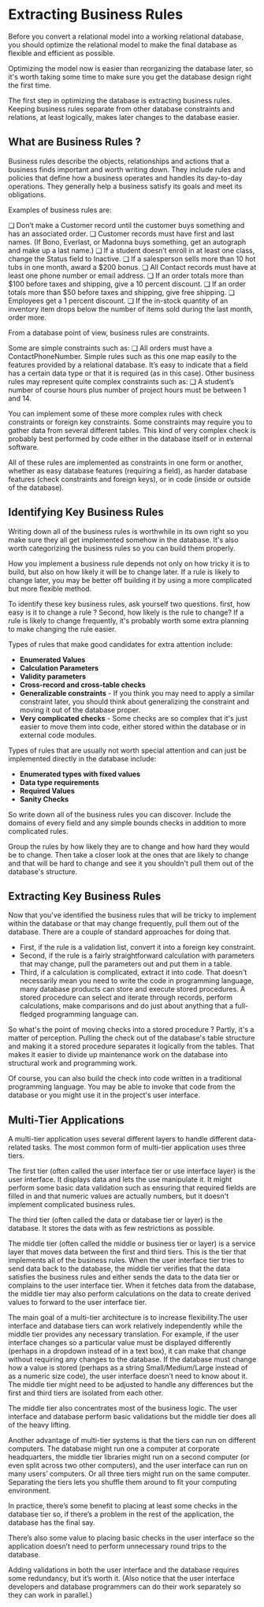 # Extracting Business Rules

Before you convert a relational model into a working relational database, you should optimize the relational model to make the final database as flexible and efficient as possible.

Optimizing the model now is easier than reorganizing the database later, so it's worth taking some time to make sure you get the database design right the first time.

The first step in optimizing the database is extracting business rules. Keeping business rules separate from other database constraints and relations, at least logically, makes later changes to the database easier.

## What are Business Rules ?

Business rules describe the objects, relationships and actions that a business finds important and worth writing down. They include rules and policies that define how a business operates and handles its day-to-day operations. They generally help a business satisfy its goals and meet its obligations.

Examples of business rules are:

❑ Don’t make a Customer record until the customer buys something and has an associated
order.
❑ Customer records must have first and last names. (If Bono, Everlast, or Madonna buys
something, get an autograph and make up a last name.)
❑ If a student doesn’t enroll in at least one class, change the Status field to Inactive.
❑ If a salesperson sells more than 10 hot tubs in one month, award a $200 bonus.
❑ All Contact records must have at least one phone number or email address.
❑ If an order totals more than $100 before taxes and shipping, give a 10 percent discount.
❑ If an order totals more than \$50 before taxes and shipping, give free shipping.
❑ Employees get a 1 percent discount.
❑ If the in-stock quantity of an inventory item drops below the number of items sold during
the last month, order more.

From a database point of view, business rules are constraints.

Some are simple constraints such as:
❑ All orders must have a ContactPhoneNumber.
Simple rules such as this one map easily to the features provided by a relational database. It’s easy
to indicate that a field has a certain data type or that it is required (as in this case).
Other business rules may represent quite complex constraints such as:
❑ A student’s number of course hours plus number of project hours must be between
1 and 14.

You can implement some of these more complex rules with check constraints or foreign key constraints.
Some constraints may require you to gather data from several different tables. This kind of very complex check is probably best performed by code either in the database itself or in external software.

All of these rules are implemented as constraints in one form or another, whether as easy database
features (requiring a field), as harder database features (check constraints and foreign keys), or in
code (inside or outside of the database).

## Identifying Key Business Rules

Writing down all of the business rules is worthwhile in its own right so you make sure they all get implemented somehow in the database. It's also worth categorizing the business rules so you can build them properly.

How you implement a business rule depends not only on how tricky it is to build, but also on how likely it will be to change later. If a rule is likely to change later, you may be better off building it by using a more complicated but more flexible method.

To identify these key business rules, ask yourself two questions. first, how easy is it to change a rule ?
Second, how likely is the rule to change? If a rule is likely to change frequently, it's probably worth some extra planning to make changing the rule easier.

Types of rules that make good candidates for extra attention include:

- **Enumerated Values**
- **Calculation Parameters**
- **Validity parameters**
- **Cross-record and cross-table checks**
- **Generalizable constraints** - If you think you may need to apply a similar constraint later, you should think about generalizing the constraint and moving it out of the database proper.
- **Very complicated checks** - Some checks are so complex that it's just easier to move them into code, either stored within the database or in external code modules.

Types of rules that are usually not worth special attention and can just be implemented directly in the database include:

- **Enumerated types with fixed values**
- **Data type requirements**
- **Required Values**
- **Sanity Checks**

So write down all of the business rules you can discover. Include the domains of every field and any simple bounds checks in addition to more complicated rules.

Group the rules by how likely they are to change and how hard they would be to change. Then take a closer look at the ones that are likely to change and that will be hard to change and see it you shouldn't pull them out of the database's structure.

## Extracting Key Business Rules

Now that you've identified the business rules that will be tricky to implement within the database or that may change frequently, pull them out of the database. There are a couple of standard approaches for doing that.

- First, if the rule is a validation list, convert it into a foreign key constraint.
- Second, if the rule is a fairly straightforward calculation with parameters that may change, pull the parameters out and put them in a table.
- Third, if a calculation is complicated, extract it into code. That doesn't necessarily mean you need to write the code in programming language, many database products can store and execute stored procedures. A stored procedure can select and iterate through records, perform calculations, make comparisons and do just about anything that a full-fledged programming language can.

So what's the point of moving checks into a stored procedure ? Partly, it's a matter of perception. Pulling the check out of the database's table structure and making it a stored procedure separates it logically from the tables. That makes it easier to divide up maintenance work on the database into structural work and programming work.

Of course, you can also build the check into code written in a traditional programming language. You may be able to invoke that code from the database or you might use it in the project's user interface.

## Multi-Tier Applications

A multi-tier application uses several different layers to handle different data-related tasks. The most common form of multi-tier application uses three tiers.

The first tier (often called the user interface tier or use interface layer) is the user interface. It displays data and lets the use manipulate it. It might perform some basic data validation such as ensuring that required fields are filled in and that numeric values are actually numbers, but it doesn't implement complicated business rules.

The third tier (often called the data or database tier or layer) is the database. It stores the data with as few restrictions as possible.

The middle tier (often called the middle or business tier or layer) is a service layer that moves data between the first and third tiers. This is the tier that implements all of the business rules. When the user interface tier tries to send data back to the database, the middle tier verifies that the data satisfies the business rules and either sends the data to the data tier or complains to the user interface tier. When it fetches data
from the database, the middle tier may also perform calculations on the data to create derived values to
forward to the user interface tier.

The main goal of a multi-tier architecture is to increase flexibility.The user interface and database
tiers can work relatively independently while the middle tier provides any necessary translation. For
example, if the user interface changes so a particular value must be displayed differently (perhaps in
a dropdown instead of in a text box), it can make that change without requiring any changes to the
database. If the database must change how a value is stored (perhaps as a string Small/Medium/Large
instead of as a numeric size code), the user interface doesn’t need to know about it. The middle tier
might need to be adjusted to handle any differences but the first and third tiers are isolated from
each other.

The middle tier also concentrates most of the business logic. The user interface and database perform
basic validations but the middle tier does all of the heavy lifting.

Another advantage of multi-tier systems is that the tiers can run on different computers. The database
might run one a computer at corporate headquarters, the middle tier libraries might run on a second
computer (or even split across two other computers), and the user interface can run on many users’
computers. Or all three tiers might run on the same computer. Separating the tiers lets you shuffle them
around to fit your computing environment.

In practice, there’s some benefit to placing at least some checks in the database tier so, if there’s a problem
in the rest of the application, the database has the final say.

There’s also some value to placing basic checks in the user interface so the application doesn’t need to
perform unnecessary round trips to the database.

Adding validations in both the user interface and the database requires some redundancy, but it’s worth
it. (Also notice that the user interface developers and database programmers can do their work separately
so they can work in parallel.)
